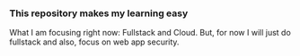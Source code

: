 ### This repository makes my learning easy

What I am focusing right now:
Fullstack and Cloud. But, for now I will just do fullstack and also, focus on web app security. 

